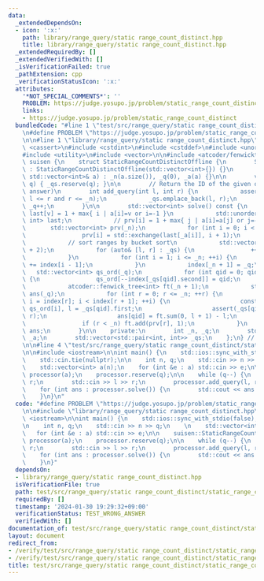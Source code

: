 ```yaml
---
data:
  _extendedDependsOn:
  - icon: ':x:'
    path: library/range_query/static range_count_distinct.hpp
    title: library/range_query/static range_count_distinct.hpp
  _extendedRequiredBy: []
  _extendedVerifiedWith: []
  _isVerificationFailed: true
  _pathExtension: cpp
  _verificationStatusIcon: ':x:'
  attributes:
    '*NOT_SPECIAL_COMMENTS*': ''
    PROBLEM: https://judge.yosupo.jp/problem/static_range_count_distinct
    links:
    - https://judge.yosupo.jp/problem/static_range_count_distinct
  bundledCode: "#line 1 \"test/src/range_query/static range_count_distinct/static_range_count_distinct.test.cpp\"\
    \n#define PROBLEM \"https://judge.yosupo.jp/problem/static_range_count_distinct\"\
    \n\n#line 1 \"library/range_query/static range_count_distinct.hpp\"\n\n\n\n#include\
    \ <cassert>\n#include <cstdint>\n#include <cstddef>\n#include <unordered_map>\n\
    #include <utility>\n#include <vector>\n\n#include <atcoder/fenwicktree>\n\nnamespace\
    \ suisen {\n    struct StaticRangeCountDistinctOffline {\n        StaticRangeCountDistinctOffline()\
    \ : StaticRangeCountDistinctOffline(std::vector<int>{}) {}\n        explicit StaticRangeCountDistinctOffline(const\
    \ std::vector<int>& a) : _n(a.size()), _q(0), _a(a) {}\n\n        void reserve(int\
    \ q) { _qs.reserve(q); }\n\n        // Return the ID of the given query (NOT the\
    \ answer)\n        int add_query(int l, int r) {\n            assert(0 <= l and\
    \ l <= r and r <= _n);\n            _qs.emplace_back(l, r);\n            return\
    \ _q++;\n        }\n\n        std::vector<int> solve() const {\n            //\
    \ last[v] = 1 + max{ i | a[i]=v or i=-1 }\n            std::unordered_map<int,\
    \ int> last;\n            // prv[i] = 1 + max{ j | a[i]=a[j] or j=-1 }\n     \
    \       std::vector<int> prv(_n);\n            for (int i = 0; i < _n; ++i) {\n\
    \                prv[i] = std::exchange(last[_a[i]], i + 1);\n            }\n\
    \            // sort ranges by bucket sort\n            std::vector<int> index(_n\
    \ + 2);\n            for (auto& [l, r] : _qs) {\n                ++index[r];\n\
    \            }\n            for (int i = 1; i <= _n; ++i) {\n                index[i]\
    \ += index[i - 1];\n            }\n            index[_n + 1] = _q;\n         \
    \   std::vector<int> qs_ord(_q);\n            for (int qid = 0; qid < _q; ++qid)\
    \ {\n                qs_ord[--index[_qs[qid].second]] = qid;\n            }\n\n\
    \            atcoder::fenwick_tree<int> ft(_n + 1);\n            std::vector<int>\
    \ ans(_q);\n            for (int r = 0; r <= _n; ++r) {\n                for (int\
    \ i = index[r]; i < index[r + 1]; ++i) {\n                    const int qid =\
    \ qs_ord[i], l = _qs[qid].first;\n                    assert(_qs[qid].second ==\
    \ r);\n                    ans[qid] = ft.sum(0, l + 1) - l;\n                }\n\
    \                if (r < _n) ft.add(prv[r], 1);\n            }\n            return\
    \ ans;\n        }\n\n    private:\n        int _n, _q;\n        std::vector<int>\
    \ _a;\n        std::vector<std::pair<int, int>> _qs;\n    };\n} // namespace suisen\n\
    \n\n#line 4 \"test/src/range_query/static range_count_distinct/static_range_count_distinct.test.cpp\"\
    \n\n#include <iostream>\n\nint main() {\n    std::ios::sync_with_stdio(false);\n\
    \    std::cin.tie(nullptr);\n\n    int n, q;\n    std::cin >> n >> q;\n    \n\
    \    std::vector<int> a(n);\n    for (int &e : a) std::cin >> e;\n\n    suisen::StaticRangeCountDistinctOffline\
    \ processor(a);\n    processor.reserve(q);\n\n    while (q--) {\n        int l,\
    \ r;\n        std::cin >> l >> r;\n        processor.add_query(l, r);\n    }\n\
    \    for (int ans : processor.solve()) {\n        std::cout << ans << '\\n';\n\
    \    }\n}\n"
  code: "#define PROBLEM \"https://judge.yosupo.jp/problem/static_range_count_distinct\"\
    \n\n#include \"library/range_query/static range_count_distinct.hpp\"\n\n#include\
    \ <iostream>\n\nint main() {\n    std::ios::sync_with_stdio(false);\n    std::cin.tie(nullptr);\n\
    \n    int n, q;\n    std::cin >> n >> q;\n    \n    std::vector<int> a(n);\n \
    \   for (int &e : a) std::cin >> e;\n\n    suisen::StaticRangeCountDistinctOffline\
    \ processor(a);\n    processor.reserve(q);\n\n    while (q--) {\n        int l,\
    \ r;\n        std::cin >> l >> r;\n        processor.add_query(l, r);\n    }\n\
    \    for (int ans : processor.solve()) {\n        std::cout << ans << '\\n';\n\
    \    }\n}"
  dependsOn:
  - library/range_query/static range_count_distinct.hpp
  isVerificationFile: true
  path: test/src/range_query/static range_count_distinct/static_range_count_distinct.test.cpp
  requiredBy: []
  timestamp: '2024-01-30 19:29:32+09:00'
  verificationStatus: TEST_WRONG_ANSWER
  verifiedWith: []
documentation_of: test/src/range_query/static range_count_distinct/static_range_count_distinct.test.cpp
layout: document
redirect_from:
- /verify/test/src/range_query/static range_count_distinct/static_range_count_distinct.test.cpp
- /verify/test/src/range_query/static range_count_distinct/static_range_count_distinct.test.cpp.html
title: test/src/range_query/static range_count_distinct/static_range_count_distinct.test.cpp
---
```

